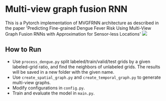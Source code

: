# Multi-view graph fusion RNN

This is a Pytorch implementation of MVGFRNN architecture as described in the paper 'Predicting Fine-grained Dengue Fever Risk Using Multi-View Graph Fusion RNNs with Approximation for Sensor-less Locations'
![](https://hackmd.io/_uploads/BJ2VkFySn.png)

## How to Run
- Use `process_dengue.py` split labeled/train/valid/test grids by a given labeled-grid ratio, and find the neighbors of unlabeled grids. The results will be saved in a new folder with the given name.
- Use `create_spatial_graph.py` and `create_temporal_graph.py` to generate multi-view graphs.
- Modify configurations in `config.py`.
- Train and evaluate the model in `main.py`.